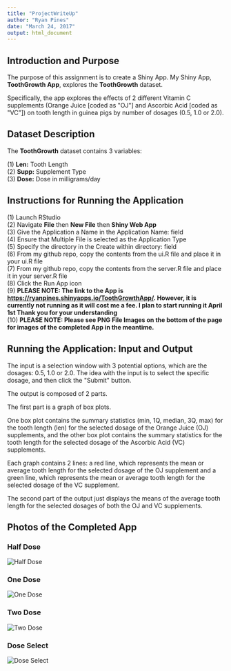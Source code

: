 ```yaml
---
title: "ProjectWriteUp"
author: "Ryan Pines"
date: "March 24, 2017"
output: html_document
---
```


## Introduction and Purpose

The purpose of this assignment is to create a Shiny App. My Shiny App, **ToothGrowth App**, explores the **ToothGrowth** dataset.

Specifically, the app explores the effects of 2 different Vitamin C supplements (Orange Juice [coded as "OJ"] and Ascorbic Acid [coded as "VC"]) on tooth length in guinea pigs by number of dosages (0.5, 1.0 or 2.0).


## Dataset Description

The **ToothGrowth** dataset contains 3 variables:  

(1)	**Len:** Tooth Length  
(2)	**Supp:** Supplement Type  
(3)	**Dose:** Dose in milligrams/day  


## Instructions for Running the Application

(1)	Launch RStudio  
(2)	Navigate **File** then **New File** then **Shiny Web App**  
(3)	Give the Application a Name in the Application Name: field  
(4)	Ensure that Multiple File is selected as the Application Type  
(5)	Specify the directory in the Create within directory: field  
(6)	From my github repo, copy the contents from the ui.R file and place it in your ui.R file  
(7)	From my github repo, copy the contents from the server.R file and place it in your server.R file  
(8)	Click the Run App icon  
(9)	**PLEASE NOTE: The link to the App is https://ryanpines.shinyapps.io/ToothGrowthApp/. However, it is currently not running as it will cost me a fee. I plan to start running it April 1st Thank you for your understanding**  
(10) **PLEASE NOTE: Please see PNG File Images on the bottom of the page for images of the completed App in the meantime.**

## Running the Application: Input and Output

The input is a selection window with 3 potential options, which are the dosages: 0.5, 1.0 or 2.0. The idea with the input is to select the specific dosage, and then click the "Submit" button.

The output is composed of 2 parts. 

The first part is a graph of box plots. 

One box plot contains the summary statistics (min, 1Q, median, 3Q, max) for the tooth length (len) for the selected dosage of the Orange Juice (OJ) supplements, and the other box plot contains the summary statistics for the tooth length for the selected dosage of the Ascorbic Acid (VC) supplements. 

Each graph contains 2 lines: a red line, which represents the mean or average tooth length for the selected dosage of the OJ supplement and a green line, which represents the mean or average tooth length for the selected dosage of the VC supplement. 

The second part of the output just displays the means of the average tooth length for the selected dosages of both the OJ and VC supplements.


## Photos of the Completed App

### Half Dose
![Half Dose](C:\\Users\\574996\\Pictures\\HalfDose.png)

### One Dose
![One Dose](C:\\Users\\574996\\Pictures\\OneDose.png)

### Two Dose
![Two Dose](C:\\Users\\574996\\Pictures\\TwoDose.png)


### Dose Select
![Dose Select](C:\\Users\\574996\\Pictures\\DoseSelect.png)
